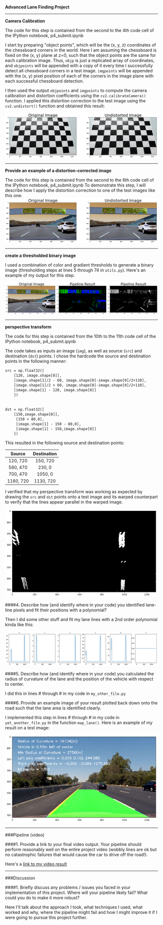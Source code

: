 
**Advanced Lane Finding Project**




[//]: # (Image References)

[image1]: ./examples/download.png "Undistorted"
[image2]: ./examples/undistortion.png "Road Transformed"
[image3]: ./examples/binary.png "Binary Example"
[image4]: ./examples/warp.png "Warp Example"
[image5]: ./examples/lane.png "Fit Visual"
[image6]: ./examples/output.png "Output"
[video1]: ./project_output_colour.mp4 "Video"

  

---
**Camera Calibration**

 The code for this step is contained from the second to the 4th code cell of the IPython notebook, p4_submit.ipynb 

I start by preparing "object points", which will be the (x, y, z) coordinates of the chessboard corners in the world. Here I am assuming the chessboard is fixed on the (x, y) plane at z=0, such that the object points are the same for each calibration image.  Thus, `objp` is just a replicated array of coordinates, and `objpoints` will be appended with a copy of it every time I successfully detect all chessboard corners in a test image.  `imgpoints` will be appended with the (x, y) pixel position of each of the corners in the image plane with each successful chessboard detection.  

I then used the output `objpoints` and `imgpoints` to compute the camera calibration and distortion coefficients using the `cv2.calibrateCamera()` function.  I applied this distortion correction to the test image using the `cv2.undistort()` function and obtained this result: 

![alt text][image1]

---
**Provide an example of a distortion-corrected image**

 The code for this step is contained from the second to the 6th code cell of the IPython notebook, p4_submit.ipynb 
To demonstrate this step, I will describe how I apply the distortion correction to one of the test images like this one:
![alt text][image2]

---
**create a thresholded binary image**


I used a combination of color and gradient thresholds to generate a binary image (thresholding steps at lines 5 through 74 in `utils.py`).  Here's an example of my output for this step.  

![alt text][image3]

---
**perspective transform**

The code for this step is contained from the 10th to the 11th code cell of the IPython notebook, p4_submit.ipynb 

The code takes as inputs an image (`img`), as well as source (`src`) and destination (`dst`) points.  I chose the hardcode the source and destination points in the following manner:

```
src = np.float32([
    [120, image.shape[0]],
    [image.shape[1]/2 - 60, image.shape[0]-image.shape[0]/2+110],
    [image.shape[1]/2 + 60, image.shape[0]-image.shape[0]/2+110],
    [image.shape[1] - 120, image.shape[0]]
    ])


dst = np.float32([
    [150,image.shape[0]],
     [150 + 80,0],
     [image.shape[1] - 150 - 80,0],
     [image.shape[1] - 150,image.shape[0]]
    ])    

```
This resulted in the following source and destination points:

| Source        | Destination   | 
|:-------------:|:-------------:| 
| 120, 720      | 150, 720      | 
| 580, 470      | 230, 0        |
| 700, 470      | 1050, 0       |
| 1160, 720     | 1130, 720     |

I verified that my perspective transform was working as expected by drawing the `src` and `dst` points onto a test image and its warped counterpart to verify that the lines appear parallel in the warped image.

![alt text][image4]

####4. Describe how (and identify where in your code) you identified lane-line pixels and fit their positions with a polynomial?

Then I did some other stuff and fit my lane lines with a 2nd order polynomial kinda like this:

![alt text][image5]

####5. Describe how (and identify where in your code) you calculated the radius of curvature of the lane and the position of the vehicle with respect to center.

I did this in lines # through # in my code in `my_other_file.py`

####6. Provide an example image of your result plotted back down onto the road such that the lane area is identified clearly.

I implemented this step in lines # through # in my code in `yet_another_file.py` in the function `map_lane()`.  Here is an example of my result on a test image:

![alt text][image6]

---

###Pipeline (video)

####1. Provide a link to your final video output.  Your pipeline should perform reasonably well on the entire project video (wobbly lines are ok but no catastrophic failures that would cause the car to drive off the road!).

Here's a [link to my video result](./project_output_colour.mp4)

---

###Discussion

####1. Briefly discuss any problems / issues you faced in your implementation of this project.  Where will your pipeline likely fail?  What could you do to make it more robust?

Here I'll talk about the approach I took, what techniques I used, what worked and why, where the pipeline might fail and how I might improve it if I were going to pursue this project further.  

